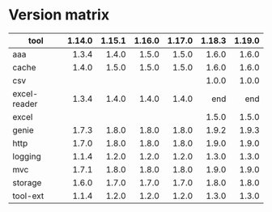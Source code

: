 # Version matrix

| tool         | 1.14.0  | 1.15.1  | 1.16.0  | 1.17.0  | 1.18.3  | 1.19.0  |
| ------------ | ------: | ------: | ------: | ------: | ------: | ------: |
| aaa          |  1.3.4  |  1.4.0  |  1.5.0  |  1.5.0  |  1.6.0  |  1.6.0  |
| cache        |  1.4.0  |  1.5.0  |  1.5.0  |  1.5.0  |  1.6.0  |  1.6.0  |
| csv          |         |         |         |         |  1.0.0  |  1.0.0  |
| excel-reader |  1.3.4  |  1.4.0  |  1.4.0  |  1.4.0  |    end  |    end  |
| excel        |         |         |         |         |  1.5.0  |  1.5.0  |
| genie        |  1.7.3  |  1.8.0  |  1.8.0  |  1.8.0  |  1.9.2  |  1.9.3  |
| http         |  1.7.0  |  1.8.0  |  1.8.0  |  1.8.0  |  1.9.0  |  1.9.0  |
| logging      |  1.1.4  |  1.2.0  |  1.2.0  |  1.2.0  |  1.3.0  |  1.3.0  |
| mvc          |  1.7.1  |  1.8.0  |  1.8.0  |  1.8.0  |  1.9.0  |  1.9.0  |
| storage      |  1.6.0  |  1.7.0  |  1.7.0  |  1.7.0  |  1.8.0  |  1.8.0  |
| tool-ext     |  1.1.4  |  1.2.0  |  1.2.0  |  1.2.0  |  1.3.0  |  1.3.0  |

